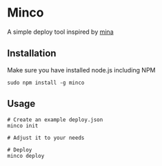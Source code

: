 # Minco
A simple deploy tool inspired by [mina](http://nadarei.co/mina)

## Installation
Make sure you have installed node.js including NPM

    sudo npm install -g minco

## Usage
    # Create an example deploy.json
    minco init
    
    # Adjust it to your needs

    # Deploy
    minco deploy
